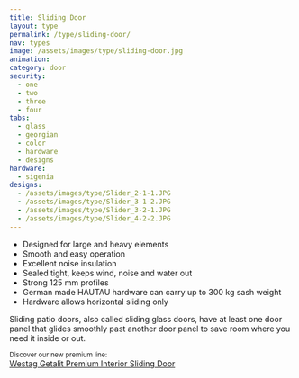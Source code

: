 ```yaml
---
title: Sliding Door
layout: type
permalink: /type/sliding-door/
nav: types
image: /assets/images/type/sliding-door.jpg
animation:
category: door
security:
  - one
  - two
  - three
  - four
tabs:
  - glass
  - georgian
  - color
  - hardware
  - designs
hardware:
  - sigenia
designs:
  - /assets/images/type/Slider_2-1-1.JPG
  - /assets/images/type/Slider_3-1-2.JPG
  - /assets/images/type/Slider_3-2-1.JPG
  - /assets/images/type/Slider_4-2-2.JPG
---
```


- Designed for large and heavy elements
- Smooth and easy operation
- Excellent noise insulation
- Sealed tight, keeps wind, noise and water out
- Strong 125 mm profiles
- German made HAUTAU hardware can carry up to 300 kg sash weight
- Hardware allows horizontal sliding only

Sliding patio doors, also called sliding glass doors, have at least one door panel that glides smoothly past another door panel to save room where you need it inside or out.

<p><small>Discover our new premium line:</small>
<br><a href="/type/westag-getalit-premium-interior-doors/sliding/">Westag Getalit Premium Interior Sliding Door</a></p>
